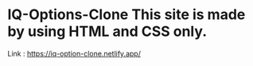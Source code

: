 # IQ-Options-Clone This site is made by using HTML and CSS only.
Link : https://iq-option-clone.netlify.app/
